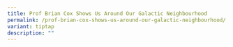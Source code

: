 ```yaml
---
title: Prof Brian Cox Shows Us Around Our Galactic Neighbourhood
permalink: /prof-brian-cox-shows-us-around-our-galactic-neighbourhood/
variant: tiptap
description: ""
---
```

